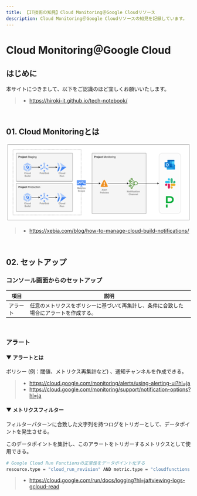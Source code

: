 ```yaml
---
title: 【IT技術の知見】Cloud Monitoring＠Google Cloudリソース
description: Cloud Monitoring＠Google Cloudリソースの知見を記録しています。
---
```


# Cloud Monitoring＠Google Cloud

## はじめに

本サイトにつきまして、以下をご認識のほど宜しくお願いいたします。

> - https://hiroki-it.github.io/tech-notebook/

<br>

## 01. Cloud Monitoringとは

![google_cloud_monitoring](https://raw.githubusercontent.com/hiroki-it/tech-notebook-images/master/images/google_cloud_monitoring.png)

> - https://xebia.com/blog/how-to-manage-cloud-build-notifications/

<br>

## 02. セットアップ

### コンソール画面からのセットアップ

| 項目     | 説明                                                                                   |
| -------- | -------------------------------------------------------------------------------------- |
| アラート | 任意のメトリクスをポリシーに基づいて再集計し、条件に合致した場合にアラートを作成する。 |

<br>

### アラート

#### ▼ アラートとは

ポリシー (例：閾値、メトリクス再集計など) 、通知チャンネルを作成できる。

> - https://cloud.google.com/monitoring/alerts/using-alerting-ui?hl=ja
> - https://cloud.google.com/monitoring/support/notification-options?hl=ja

#### ▼ メトリクスフィルター

フィルターパターンに合致した文字列を持つログをトリガーとして、データポイントを発生させる。

このデータポイントを集計し、このアラートをトリガーするメトリクスとして使用できる。

```bash
# Google Cloud Run Functionsの正常性をデータポイント化する
resource.type = "cloud_run_revision" AND metric.type = "cloudfunctions.googleapis.com/function/execution_count" AND metric.labels.status != "ok"
```

> - https://cloud.google.com/run/docs/logging?hl=ja#viewing-logs-gcloud-read

<br>
